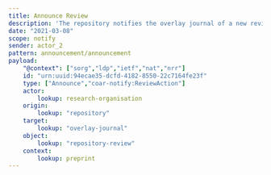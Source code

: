 ```yaml
---
title: Announce Review
description: 'The repository notifies the overlay journal of a new review '
date: "2021-03-08"
scope: notify
sender: actor_2
pattern: announcement/announcement
payload:
    "@context": ["sorg","ldp","ietf","nat","nrr"]
    id: "urn:uuid:94ecae35-dcfd-4182-8550-22c7164fe23f"
    type: ["Announce","coar-notify:ReviewAction"]
    actor:
        lookup: research-organisation
    origin:
        lookup: "repository"
    target:
        lookup: "overlay-journal"
    object:
        lookup: "repository-review"
    context:
        lookup: preprint
---
```


